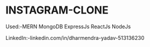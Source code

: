 # INSTAGRAM-CLONE

Used:-MERN
MongoDB ExpressJs ReactJs NodeJs

LinkedIn:-linkedin.com/in/dharmendra-yadav-513136230
